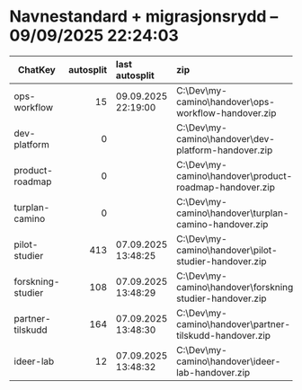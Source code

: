 # Navnestandard + migrasjonsrydd – 09/09/2025 22:24:03

| ChatKey | autosplit | last autosplit | zip |
|---|---:|:---|:---|
| ops-workflow | 15 | 09.09.2025 22:19:00 | C:\Dev\my-camino\handover\ops-workflow-handover.zip |
| dev-platform | 0 |  | C:\Dev\my-camino\handover\dev-platform-handover.zip |
| product-roadmap | 0 |  | C:\Dev\my-camino\handover\product-roadmap-handover.zip |
| turplan-camino | 0 |  | C:\Dev\my-camino\handover\turplan-camino-handover.zip |
| pilot-studier | 413 | 07.09.2025 13:48:25 | C:\Dev\my-camino\handover\pilot-studier-handover.zip |
| forskning-studier | 108 | 07.09.2025 13:48:29 | C:\Dev\my-camino\handover\forskning-studier-handover.zip |
| partner-tilskudd | 164 | 07.09.2025 13:48:30 | C:\Dev\my-camino\handover\partner-tilskudd-handover.zip |
| ideer-lab | 12 | 07.09.2025 13:48:32 | C:\Dev\my-camino\handover\ideer-lab-handover.zip |
